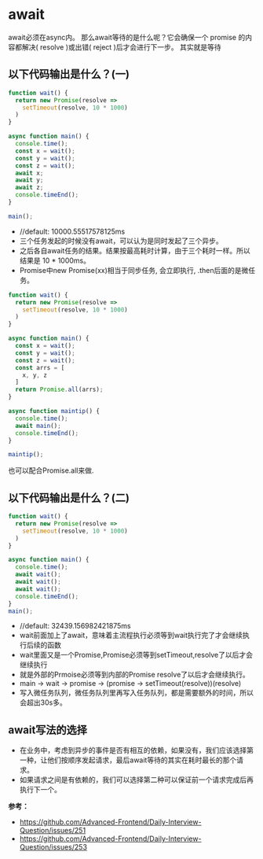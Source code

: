 # await

  await必须在async内。
  那么await等待的是什么呢？它会确保一个 promise 的内容都解决( resolve )或出错( reject )后才会进行下一步。
  其实就是等待

## 以下代码输出是什么？(一)

```javascript
function wait() {
  return new Promise(resolve =>
    setTimeout(resolve, 10 * 1000)
  )
}

async function main() {
  console.time();
  const x = wait();
  const y = wait();
  const z = wait();
  await x;
  await y;
  await z;
  console.timeEnd();
}

main();
```
  - //default: 10000.55517578125ms 
  - 三个任务发起的时候没有await，可以认为是同时发起了三个异步。
  - 之后各自await任务的结果。结果按最高耗时计算，由于三个耗时一样。所以结果是 10 * 1000ms。
  - Promise中new Promise(xx)相当于同步任务, 会立即执行, .then后面的是微任务。

```javascript
function wait() {
  return new Promise(resolve =>
    setTimeout(resolve, 10 * 1000)
  )
}

async function main() {
  const x = wait();
  const y = wait();
  const z = wait();
  const arrs = [
    x, y, z
  ]
  return Promise.all(arrs);
}

async function maintip() {
  console.time();
  await main();
  console.timeEnd();
}

maintip();
```
也可以配合Promise.all来做.
## 以下代码输出是什么？(二)

```javascript
function wait() {
  return new Promise(resolve =>
    setTimeout(resolve, 10 * 1000)
  )
}

async function main() {
  console.time();
  await wait();
  await wait();
  await wait();
  console.timeEnd();
}
main();
```

- //default: 32439.156982421875ms
- wait前面加上了await，意味着主流程执行必须等到wait执行完了才会继续执行后续的函数
- wait里面又是一个Promise,Promise必须等到setTimeout,resolve了以后才会继续执行
- 就是外部的Prmoise必须等到内部的Promise resolve了以后才会继续执行。
- main -> wait -> promise -> (promise -> setTimeout(resolve))(resolve)
- 写入微任务队列，微任务队列里再写入任务队列，都是需要额外的时间，所以会超出30s多。


## await写法的选择
- 在业务中，考虑到异步的事件是否有相互的依赖，如果没有，我们应该选择第一种，让他们按顺序发起请求，最后await等待的其实在耗时最长的那个请求。
- 如果请求之间是有依赖的，我们可以选择第二种可以保证前一个请求完成后再执行下一个。

**参考：**
- <https://github.com/Advanced-Frontend/Daily-Interview-Question/issues/251>
- <https://github.com/Advanced-Frontend/Daily-Interview-Question/issues/253>